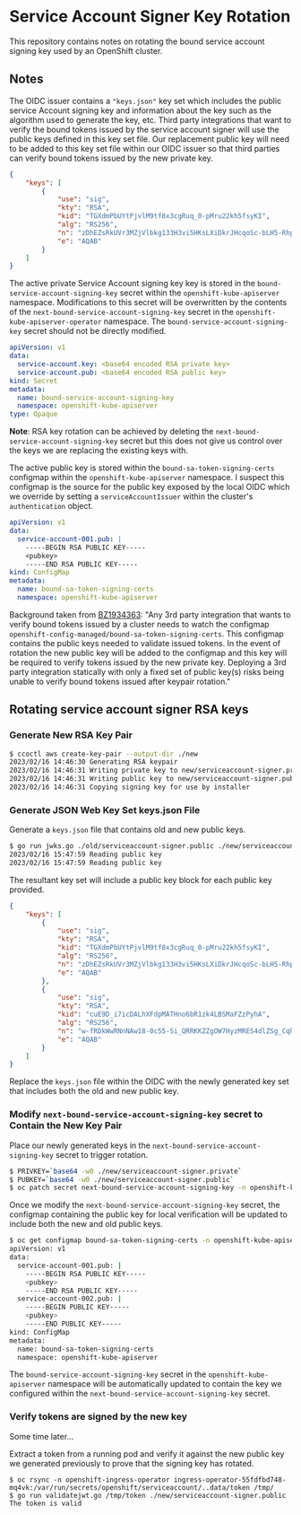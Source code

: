 # Service Account Signer Key Rotation

This repository contains notes on rotating the bound service account signing key used by an OpenShift cluster.

## Notes

The OIDC issuer contains a `"keys.json"` key set which includes the public service Account signing key and information about the key such as the algorithm used to generate the key, etc. Third party integrations that want to verify the bound tokens issued by the service account signer will use the public keys defined in this key set file. Our replacement public key will need to be added to this key set file within our OIDC issuer so that third parties can verify bound tokens issued by the new private key.

```json
{
    "keys": [
        {
            "use": "sig",
            "kty": "RSA",
            "kid": "TGXdmPbUYtPjvlM9tf8x3cgRuq_0-pMru22kh5fsyKI",
            "alg": "RS256",
            "n": "zDhEZsRkUVr3MZjVlbkg133H3vi5HKsLXiDkrJHcqoSc-bLH5-Rhpt2FkvYxqBKb_ND2SS-3yOvaUTcX3OE32vby79cp3eJlEcXedFRtWLsnh60YE146QP8t6eF4P4p8ewnDmHW2ojYpgbu8gQV7YJvVm5hUBSDJPTFALYD68yv8hhUj6IKMRS_au_wgXOH_A7c4Gh8gTZyrQp3UC-Y77g93qe86_03StS0feykgShUBftFSACkTaTFQIojLctTvvVMOQwFk__jChIHN3DfStwDKfcsiNMjkWRKg8r7gYE75hlZ9kRJ9oaZrSlZ3_1UA01SSGM3NPEG4LlhdOEhAEPOXpE2m037ByM-CVpIS-e5sGpVAi_7GBFGl6OMLBdLfpqEfYAXTjOtUwJe6pDaW1sifKlQPDuevvyJ1DSk-8KSJFnKmdzvRALKEWbJsjWEL6knTew0cpxmAVTWqysGLkd_DX0TcrD7ikDqFeDpCpwqdNcvAwXsExbqwZccMAgB24OJ9AF_8LrLKsgsIj4Cu4XjT-sCUNfANkKhkh-_9K4Tv8BLPJcYoj8xWZP9JvB-Ekjh4ywL_o7ht8bn7fk44kWm-jt_6C6EtXcT12F_3JpHiDwj8cgeiEqCxnMDGKLJS1ZAwqOt2HfCQO5d_4AGGTYQmmvAQA9gg5f2NWhiNwSc",
            "e": "AQAB"
        }
    ]
}
```

The active private Service Account signing key key is stored in the `bound-service-account-signing-key` secret within the `openshift-kube-apiserver` namespace. Modifications to this secret will be overwritten by the contents of the `next-bound-service-account-signing-key` secret in the `openshift-kube-apiserver-operator` namespace. The `bound-service-account-signing-key` secret should not be directly modified.

```yaml
apiVersion: v1
data:
  service-account.key: <base64 encoded RSA private key>
  service-account.pub: <base64 encoded RSA public key>
kind: Secret
metadata:
  name: bound-service-account-signing-key
  namespace: openshift-kube-apiserver
type: Opaque

```

**Note**: RSA key rotation can be achieved by deleting the `next-bound-service-account-signing-key` secret but this does not give us control over the keys we are replacing the existing keys with.

The active public key is stored within the `bound-sa-token-signing-certs` configmap within the `openshift-kube-apiserver` namespace. I suspect this configmap is the source for the public key exposed by the local OIDC which we override by setting a `serviceAccountIssuer` within the cluster's `authentication` object.

```yaml
apiVersion: v1
data:
  service-account-001.pub: |
    -----BEGIN RSA PUBLIC KEY-----
    <pubkey>
    -----END RSA PUBLIC KEY-----
kind: ConfigMap
metadata:
  name: bound-sa-token-signing-certs
  namespace: openshift-kube-apiserver
```

Background taken from [BZ1934363](https://bugzilla.redhat.com/show_bug.cgi?id=1934363):
"Any 3rd party integration that wants to verify bound tokens issued by a cluster needs to watch the configmap `openshift-config-managed/bound-sa-token-signing-certs`. This configmap contains the public keys needed to validate issued tokens. In the event of rotation the new public key will be added to the configmap and this key will be required to verify tokens issued by the new private key. Deploying a 3rd party integration statically with only a fixed set of public key(s) risks being unable to verify bound tokens issued after keypair rotation."

## Rotating service account signer RSA keys

### Generate New RSA Key Pair

```sh
$ ccoctl aws create-key-pair --output-dir ./new
2023/02/16 14:46:30 Generating RSA keypair
2023/02/16 14:46:31 Writing private key to new/serviceaccount-signer.private
2023/02/16 14:46:31 Writing public key to new/serviceaccount-signer.public
2023/02/16 14:46:31 Copying signing key for use by installer
```

### Generate JSON Web Key Set keys.json File

Generate a `keys.json` file that contains old and new public keys.

```sh
$ go run jwks.go ./old/serviceaccount-signer.public ./new/serviceaccount-signer.public
2023/02/16 15:47:59 Reading public key
2023/02/16 15:47:59 Reading public key
```

The resultant key set will include a public key block for each public key provided.

```json
{
    "keys": [
        {
            "use": "sig",
            "kty": "RSA",
            "kid": "TGXdmPbUYtPjvlM9tf8x3cgRuq_0-pMru22kh5fsyKI",
            "alg": "RS256",
            "n": "zDhEZsRkUVr3MZjVlbkg133H3vi5HKsLXiDkrJHcqoSc-bLH5-Rhpt2FkvYxqBKb_ND2SS-3yOvaUTcX3OE32vby79cp3eJlEcXedFRtWLsnh60YE146QP8t6eF4P4p8ewnDmHW2ojYpgbu8gQV7YJvVm5hUBSDJPTFALYD68yv8hhUj6IKMRS_au_wgXOH_A7c4Gh8gTZyrQp3UC-Y77g93qe86_03StS0feykgShUBftFSACkTaTFQIojLctTvvVMOQwFk__jChIHN3DfStwDKfcsiNMjkWRKg8r7gYE75hlZ9kRJ9oaZrSlZ3_1UA01SSGM3NPEG4LlhdOEhAEPOXpE2m037ByM-CVpIS-e5sGpVAi_7GBFGl6OMLBdLfpqEfYAXTjOtUwJe6pDaW1sifKlQPDuevvyJ1DSk-8KSJFnKmdzvRALKEWbJsjWEL6knTew0cpxmAVTWqysGLkd_DX0TcrD7ikDqFeDpCpwqdNcvAwXsExbqwZccMAgB24OJ9AF_8LrLKsgsIj4Cu4XjT-sCUNfANkKhkh-_9K4Tv8BLPJcYoj8xWZP9JvB-Ekjh4ywL_o7ht8bn7fk44kWm-jt_6C6EtXcT12F_3JpHiDwj8cgeiEqCxnMDGKLJS1ZAwqOt2HfCQO5d_4AGGTYQmmvAQA9gg5f2NWhiNwSc",
            "e": "AQAB"
        },
        {
            "use": "sig",
            "kty": "RSA",
            "kid": "cuE9D_i7icDALhXFdpMATHno6bR1zk4LBSMaFZzPyhA",
            "alg": "RS256",
            "n": "w-fRDkWwRNnNAw18-0c55-Si_QRRKKZZgOW7HyzMRES4dlZSg_CqhIo_fv1JJiRj91GCjxlpwpgABfPtH4NgSlq_ol7pBXtNiJ3CWZLBACr73WM-r1nK2Mp3v_EHElxozDv1EavVp7ptSOn1xhgNECMJRj-2OhXfSb9FCtK7OC0IATDseFAgli5NOP3xwzD8-1YNRzIV023flWniFGmxykchVnTqJzIJMzzmqI9-gPZoaz5uy_WCgrGdfiRXEqq07RXm_pD5OGBoghnBl8ERTM3Um7CnLruxBUCPC9M1ddXbvemg54hC9mXXxPdmyKmWgeQXTo2unKvykC70qaT-8gJ4ry9gtM067TEfQwP-LGKC9tSdoRHpF5uphPuK2M2jo-DqiVwb1PxYd5SVj_T5fLn2yIBEXwRbPqq8DZTOg8ENl5nDWu99A8q_zfnUDwt10_zxaSB9OslwqVyPJvGUgvLJ6wj8dj0x6usahb1v0XE5ewekIZLLzoFA6CTkFJNqiWcH7Q_lCNLIvdtHXkyvvAEW36qOAlsvzIKf2asmvPUZygRlr5JiYzafdIjnw6B_YvbK1sC7fQVablnF0mUFnncO77nj-v7VqlQV2VBuuopoCdBNmmipSe8p_usUdofvNJx64y_NrSa9CY-lXTwXokQBR8nY_WKtZiPKu9NLXm8",
            "e": "AQAB"
        }
    ]
}
```

Replace the `keys.json` file within the OIDC with the newly generated key set that includes both the old and new public key.

### Modify `next-bound-service-account-signing-key` secret to Contain the New Key Pair

Place our newly generated keys in the `next-bound-service-account-signing-key` secret to trigger rotation.

```sh
$ PRIVKEY=`base64 -w0 ./new/serviceaccount-signer.private`
$ PUBKEY=`base64 -w0 ./new/serviceaccount-signer.public`
$ oc patch secret next-bound-service-account-signing-key -n openshift-kube-apiserver-operator --type=json -p '[{"op":"replace","path":"/data/service-account.key","value":"'"$PRIVKEY"'"},{"op":"replace","path":"/data/service-account.pub","value":"'"$PUBKEY"'"}]'
```

Once we modify the `next-bound-service-account-signing-key` secret, the configmap containing the public key for local verification will be updated to include both the new and old public keys.

```sh
$ oc get configmap bound-sa-token-signing-certs -n openshift-kube-apiserver -o yaml
apiVersion: v1
data:
  service-account-001.pub: |
    -----BEGIN RSA PUBLIC KEY-----
    <pubkey>
    -----END RSA PUBLIC KEY-----
  service-account-002.pub: |
    -----BEGIN PUBLIC KEY-----
    <pubkey>
    -----END PUBLIC KEY-----
kind: ConfigMap
metadata:
  name: bound-sa-token-signing-certs
  namespace: openshift-kube-apiserver
```

The `bound-service-account-signing-key` secret in the `openshift-kube-apiserver` namespace will be automatically updated to contain the key we configured within the `next-bound-service-account-signing-key` secret.

### Verify tokens are signed by the new key

Some time later...

Extract a token from a running pod and verify it against the new public key we generated previously to prove that the signing key has rotated.

```
$ oc rsync -n openshift-ingress-operator ingress-operator-55fdfbd748-mq4vk:/var/run/secrets/openshift/serviceaccount/..data/token /tmp/
$ go run validatejwt.go /tmp/token ./new/serviceaccount-signer.public
The token is valid
```